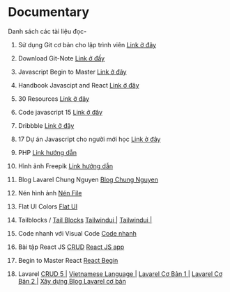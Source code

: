 # Documentary
Danh sách các tài liệu đọc-


01. Sử dụng Git cơ bản cho lập trình viên
<a target="_blank" href="https://anonystick.com/blog-developer/su-dung-git-co-ban-git-cho-moi-lap-trinh-vien-202005154951204?fbclid=IwAR3RZy6mWm3FbC58FoBPPB7xkoSOE47GmGteLg2AfUBLoHzcnbOPrwEUcC4">Link ở đây</a>

02. Download Git-Note
<a target="_blank" href="https://anonystick.com/blog-developer/download-git-notes-for-professionals-book-2020050281968110?fbclid=IwAR25ukaVUoBKMo2_tZxyIQpVUs6cw2_3g_MGSKWse0-OaZaz0NPIKpdIB3k">Link ở đấy</a>

03. Javascript Begin to Master
<a target="_blank" href="https://anonystick.com/blog-developer/handbook-bi-kip-hoc-javascript-tu-begin-den-master-2019042290753541?fbclid=IwAR1R5vs42nOrHd32wcMLkzC5-bLCOZ3rgXLy3SlFq8HVQLs5z0yeYeD4V2I">Link ở đây</a>

04. Handbook Javascipt and React
<a target="_blank" href="https://anonystick.com/document-javascript-6-handbooks-can-thiet-cho-cac-developer-javascript-GnAaOh4q.jsx?fbclid=IwAR2m1OgxsW4MbubRxIPujY_ZtXIp1_wH1SXSx0V6I7jGzFbv5-NiEeQwsSs">Link ở đây</a>

05. 30 Resources
<a target="_blank" href="https://anonystick.com/learn-javascript-30-resources-developer-javascript-nen-following-201905225082261.jsx?fbclid=IwAR2m1OgxsW4MbubRxIPujY_ZtXIp1_wH1SXSx0V6I7jGzFbv5-NiEeQwsSs">Link ở đây</a>

06. Code javascript 15
<a target="_blank" href="https://anonystick.com/blog-developer/15-code-javascript-thuong-duoc-su-dung-voi-developer-javascript-2019070375061459.jsx?fbclid=IwAR25ukaVUoBKMo2_tZxyIQpVUs6cw2_3g_MGSKWse0-OaZaz0NPIKpdIB3k">Link ở đây</a>

07. Dribbble
<a target="_blank" href="https://dribbble.com/shots/10859197-Papaya-Insurance-App?fbclid=IwAR36A96v_7W1Etat4oO-fhd4yqc-srRrRUjGxP-VEiVLNpnzI42y4JSObXw">Link ở đây</a>

08. 17 Dự án Javascript cho người mới học
<a target="_blank" href="https://dribbble.com/shots/10859197-Papaya-Insurance-App?fbclid=IwAR36A96v_7W1Etat4oO-fhd4yqc-srRrRUjGxP-VEiVLNpnzI42y4JSObXw">Link ở đây </a>

09. PHP
<a target="_blank" href="https://phpgurukul.com/user-registration-and-login-using-php-oops-concepts/">Link hướng dẫn</a>

10. Hình ảnh Freepik
<a target="_blank" href="https://www.freepik.com/">Link hướng dẫn </a>

11. Blog Lavarel Chung Nguyen
<a target="_blank" href="https://chungnguyen.xyz/category/laravel">Blog Chung Nguyen</a>

12. Nén hình ảnh
<a target="_blank" href="https://tinypng.com/">Nén File</a>

13. Flat UI Colors
<a target="_blank" href="https://flatuicolors.com/">Flat UI</a>

14. Tailblocks / 
<a target="_blank" href="https://mertjf.github.io/tailblocks/">Tail Blocks</a>
<a href="https://tailwindui.com/components">Tailwindui |</a>
<a href="https://tailwindcss.com/docs/utility-first">Tailwindui |</a>

15. Code nhanh với Visual Code
<a target="_blank" href="https://medium.com/better-programming/20-vs-code-shortcuts-for-fast-coding-cheatsheet-10b0e72fd5d">Code nhanh</a>

16. Bài tập React JS
<a target="_blank" href="https://www.taniarascia.com/crud-app-in-react-with-hooks/">CRUD</a>
<a href="https://kipalog.com/posts/ReactJS-voi-create-react-app-toan-tap">React JS app</a>


17. Begin to Master React
<a href="https://github.com/enaqx/awesome-react?fbclid=IwAR2d_cklFqe71fduxo79D3-7LbKglPG3VQ_M77wPZzDCMrLrJiYBRZmphYY">React Begin</a>


18. Lavarel
<a href="https://topdev.vn/blog/laravel-5-5-va-reactjs-xay-dung-crud-create-read-update-delete-tu-dau/">CRUD 5 |</a>
<a href="https://github.com/dinhquochan/laravel-vietnamese-language">Vietnamese Language |</a>
<a href="https://viblo.asia/p/huong-dan-co-ban-phat-trien-web-voi-khung-phat-trien-laravel-phan-1-Qpmled8mZrd">Lavarel Cơ Bản 1 |</a>
<a href="https://viblo.asia/p/huong-dan-co-ban-phat-trien-web-voi-khung-phat-trien-laravel-phan-2-bWrZn4dO5xw">Lavarel Cơ Bản 2 |</a>
<a href="https://laptrinh.io/series/xay-dung-mot-blog-don-gian-su-dung-laravel">Xây dựng Blog Lavarel cơ bản</a>



